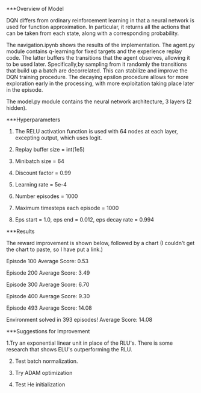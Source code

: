 


***Overview of Model

DQN differs from ordinary reinforcement learning in that a neural network is used for function approximation.  In particular,
it returns all the actions that can be taken from each state, along with a corresponding probability.

The navigation.ipynb shows the results of the implementation.  The agent.py module contains q-learning for fixed targets and the 
experience replay code. The latter buffers the transitions that the agent observes, allowing it to be used later. 
Specifically,by sampling from it randomly the transitions that build up a batch are decorrelated. This can stabilize
and improve the DQN training procedure. The decaying epsilon procedure allows for more exploration early in the processing, with 
more exploitation taking place later in the episode.

The model.py module contains the neural network architecture, 3 layers (2 hidden).

***Hyperparameters

1.  The RELU activation function is used with 64 nodes at each layer, excepting output, which uses logit.

2.  Replay buffer size = int(1e5)

3.  Minibatch size = 64

4.  Discount factor = 0.99

5.  Learning rate = 5e-4

6.  Number episodes = 1000

7.  Maximum timesteps each episode = 1000

8. Eps start = 1.0, eps end = 0.012, eps decay rate = 0.994

***Results

The reward improvement is shown below, followed by a chart (I couldn't get the chart to paste, so I have put a link.)

Episode 100	Average Score: 0.53

Episode 200	Average Score: 3.49

Episode 300	Average Score: 6.70

Episode 400	Average Score: 9.30

Episode 493	Average Score: 14.08

Environment solved in 393 episodes!	Average Score: 14.08

***Suggestions for Improvement

1.Try an exponential linear unit in place of the RLU's.  There is some research that shows ELU's 
outperforming the RLU.  

2. Test batch normalization.

3. Try ADAM optimization

4. Test He initialization




